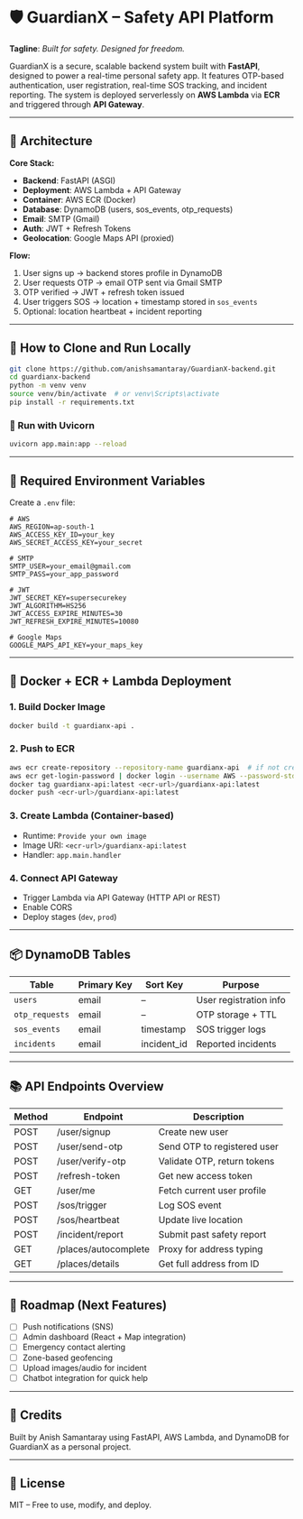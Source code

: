 # 🛡️ GuardianX – Safety API Platform

**Tagline**: *Built for safety. Designed for freedom.*

GuardianX is a secure, scalable backend system built with **FastAPI**, designed to power a real-time personal safety app. It features OTP-based authentication, user registration, real-time SOS tracking, and incident reporting. The system is deployed serverlessly on **AWS Lambda** via **ECR** and triggered through **API Gateway**.

---

## 📐 Architecture

**Core Stack:**

* **Backend**: FastAPI (ASGI)
* **Deployment**: AWS Lambda + API Gateway
* **Container**: AWS ECR (Docker)
* **Database**: DynamoDB (users, sos\_events, otp\_requests)
* **Email**: SMTP (Gmail)
* **Auth**: JWT + Refresh Tokens
* **Geolocation**: Google Maps API (proxied)

**Flow:**

1. User signs up → backend stores profile in DynamoDB
2. User requests OTP → email OTP sent via Gmail SMTP
3. OTP verified → JWT + refresh token issued
4. User triggers SOS → location + timestamp stored in `sos_events`
5. Optional: location heartbeat + incident reporting

---

## 🚀 How to Clone and Run Locally

```bash
git clone https://github.com/anishsamantaray/GuardianX-backend.git
cd guardianx-backend
python -m venv venv
source venv/bin/activate  # or venv\Scripts\activate
pip install -r requirements.txt
```

### 🧪 Run with Uvicorn

```bash
uvicorn app.main:app --reload
```

---

## 🔐 Required Environment Variables

Create a `.env` file:

```env
# AWS
AWS_REGION=ap-south-1
AWS_ACCESS_KEY_ID=your_key
AWS_SECRET_ACCESS_KEY=your_secret

# SMTP
SMTP_USER=your_email@gmail.com
SMTP_PASS=your_app_password

# JWT
JWT_SECRET_KEY=supersecurekey
JWT_ALGORITHM=HS256
JWT_ACCESS_EXPIRE_MINUTES=30
JWT_REFRESH_EXPIRE_MINUTES=10080

# Google Maps
GOOGLE_MAPS_API_KEY=your_maps_key
```

---

## 🐳 Docker + ECR + Lambda Deployment

### 1. Build Docker Image

```bash
docker build -t guardianx-api .
```

### 2. Push to ECR

```bash
aws ecr create-repository --repository-name guardianx-api  # if not created
aws ecr get-login-password | docker login --username AWS --password-stdin <ecr-url>
docker tag guardianx-api:latest <ecr-url>/guardianx-api:latest
docker push <ecr-url>/guardianx-api:latest
```

### 3. Create Lambda (Container-based)

* Runtime: `Provide your own image`
* Image URI: `<ecr-url>/guardianx-api:latest`
* Handler: `app.main.handler`

### 4. Connect API Gateway

* Trigger Lambda via API Gateway (HTTP API or REST)
* Enable CORS
* Deploy stages (`dev`, `prod`)

---

## 📦 DynamoDB Tables

| Table          | Primary Key | Sort Key     | Purpose                |
| -------------- | ----------- | ------------ | ---------------------- |
| `users`        | email       | –            | User registration info |
| `otp_requests` | email       | –            | OTP storage + TTL      |
| `sos_events`   | email       | timestamp    | SOS trigger logs       |
| `incidents`    | email       | incident\_id | Reported incidents     |

---

## 📚 API Endpoints Overview

| Method | Endpoint             | Description                 |
| ------ | -------------------- | --------------------------- |
| POST   | /user/signup         | Create new user             |
| POST   | /user/send-otp       | Send OTP to registered user |
| POST   | /user/verify-otp     | Validate OTP, return tokens |
| POST   | /refresh-token       | Get new access token        |
| GET    | /user/me             | Fetch current user profile  |
| POST   | /sos/trigger         | Log SOS event               |
| POST   | /sos/heartbeat       | Update live location        |
| POST   | /incident/report     | Submit past safety report   |
| GET    | /places/autocomplete | Proxy for address typing    |
| GET    | /places/details      | Get full address from ID    |

---

## 📌 Roadmap (Next Features)

* [ ] Push notifications (SNS)
* [ ] Admin dashboard (React + Map integration)
* [ ] Emergency contact alerting
* [ ] Zone-based geofencing
* [ ] Upload images/audio for incident
* [ ] Chatbot integration for quick help

---

## 🧠 Credits

Built by Anish Samantaray using FastAPI, AWS Lambda, and DynamoDB for GuardianX as a personal project.

---

## 📄 License

MIT – Free to use, modify, and deploy.
